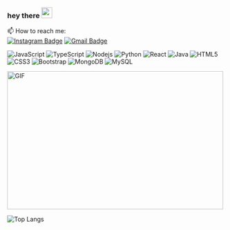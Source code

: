<!--
**MatheusCTorres/MatheusCTorres** is a ✨ _special_ ✨ repository because its `README.md` (this file) appears on your GitHub profile.

Here are some ideas to get you started:

- 🔭 I’m currently working on ...
- 🌱 I’m currently learning ...
- 👯 I’m looking to collaborate on ...
- 🤔 I’m looking for help with ...
- 💬 Ask me about ...
- 📫 How to reach me: ...
- 😄 Pronouns: ...
- ⚡ Fun fact: ...
-->

### hey there <img src="https://media.giphy.com/media/hvRJCLFzcasrR4ia7z/giphy.gif" width="25px">

📫 How to reach me:     
[![Instagram Badge](https://img.shields.io/badge/-Matheus-purple?style=flat-square&logo=instagram&logoColor=white&link=https://www.instagram.com/_mateus_k2/)](https://www.instagram.com/_mateus_k2/)
[![Gmail Badge](https://img.shields.io/badge/-mateusokonofox@gmail.com-c14438?style=flat-square&logo=Gmail&logoColor=white&link=mailto:mateusokonofox@gmail.com)](mailto:mateusokonofox@gmail.com)



![JavaScript](https://img.shields.io/badge/-JavaScript-black?style=flat-square&logo=javascript)
![TypeScript](https://img.shields.io/badge/-TypeScript-007ACC?style=flat-square&logo=typescript)
![Nodejs](https://img.shields.io/badge/-Nodejs-black?style=flat-square&logo=Node.js)
![Python](https://img.shields.io/badge/-Python-black?style=flat-square&logo=Python)
![React](https://img.shields.io/badge/-React-black?style=flat-square&logo=react)
![Java](https://img.shields.io/badge/-java-E34A86?style=flat-square&logo=java)
![HTML5](https://img.shields.io/badge/-HTML5-E34F26?style=flat-square&logo=html5&logoColor=white)
![CSS3](https://img.shields.io/badge/-CSS3-1572B6?style=flat-square&logo=css3)
![Bootstrap](https://img.shields.io/badge/-Bootstrap-563D7C?style=flat-square&logo=bootstrap)
![MongoDB](https://img.shields.io/badge/-MongoDB-black?style=flat-square&logo=mongodb)
![MySQL](https://img.shields.io/badge/-MySQL-black?style=flat-square&logo=mysql)

<img alt="GIF" src="https://github.com/abhisheknaiidu/abhisheknaiidu/blob/master/code.gif?raw=true" width="500" height="320" />

![Top Langs](https://github-readme-stats.vercel.app/api/top-langs/?username=MatheusCTorres&hide=TeX&layout=compact)

  

